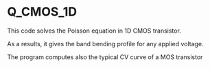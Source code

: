 # Q_CMOS_1D
This code solves the Poisson equation in 1D CMOS transistor.

As a results, it gives the band bending profile for any applied voltage.

The program computes also the typical CV curve of a MOS transistor
